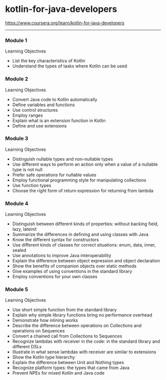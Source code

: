 # kotlin-for-java-developers
https://www.coursera.org/learn/kotlin-for-java-developers

--- 
### Module 1
Learning Objectives
- List the key characteristics of Kotlin 
- Understand the types of tasks where Kotlin can be used 

### Module 2
Learning Objectives
- Convert Java code to Kotlin automatically 
- Define variables and functions 
- Use control structures 
- Employ ranges 
- Explain what is an extension function in Kotlin 
- Define and use extensions 

### Module 3
Learning Objectives 
- Distinguish nullable types and non-nullable types 
- Use different ways to perform an action only when a value of a nullable type is not null 
- Prefer safe operations for nullable values 
- Employ functional programming style for manipulating collections 
- Use function types
- Choose the right form of return expression for returning from lambda 

### Module 4
Learning Objectives 
- Distinguish between different kinds of properties: without backing field, lazy, lateinit 
- Summarize the differences in defining and using classes with Java 
- Know the different syntax for constructors 
- Use different kinds of classes for correct situations: enum, data, inner, sealed 
- Use annotations to improve Java interoperability 
- Explain the difference between object expression and object declaration 
- Show the benefits of companion objects over static methods 
- Give examples of using conventions in the standard library 
- Employ conventions for your own classes 

### Module 5
Learning Objectives 
- Use short simple function from the standard library 
- Explain why simple library functions bring no performance overhead 
- Demonstrate how inlining works 
- Describe the difference between operations on Collections and operations on Sequences 
- Convert a chained call from Collections to Sequences 
- Recognize lambdas with receiver in the code: in the standard library and different DSLs 
- Illustrate in what sense lambdas with receiver are similar to extensions 
- Show the Kotlin type hierarchy 
- Explain the difference between Unit and Nothing types 
- Recognize platform types: the types that came from Java 
- Prevent NPEs for mixed Kotlin and Java code 
